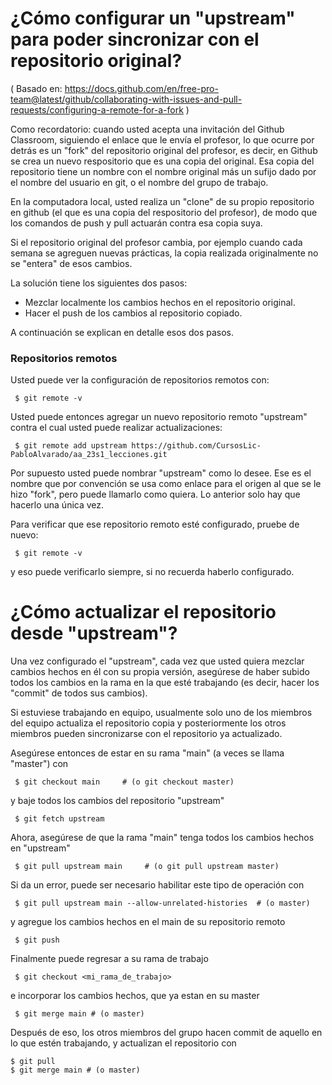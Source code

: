 ¿Cómo configurar un "upstream" para poder sincronizar con el repositorio original?
==================================================================================

( Basado en: 
https://docs.github.com/en/free-pro-team@latest/github/collaborating-with-issues-and-pull-requests/configuring-a-remote-for-a-fork )

Como recordatorio: cuando usted acepta una invitación del Github
Classroom, siguiendo el enlace que le envía el profesor, lo que ocurre
por detrás es un "fork" del repositorio original del profesor, es
decir, en Github se crea un nuevo respositorio que es una copia del
original.  Esa copia del repositorio tiene un nombre con el nombre
original más un sufijo dado por el nombre del usuario en git, o el
nombre del grupo de trabajo.

En la computadora local, usted realiza un "clone" de su propio
repositorio en github (el que es una copia del respositorio del
profesor), de modo que los comandos de push y pull actuarán contra esa
copia suya.

Si el repositorio original del profesor cambia, por ejemplo cuando
cada semana se agreguen nuevas prácticas, la copia realizada
originalmente no se "entera" de esos cambios.

La solución tiene los siguientes dos pasos:
- Mezclar localmente los cambios hechos en el repositorio original.
- Hacer el push de los cambios al repositorio copiado.

A continuación se explican en detalle esos dos pasos.

### Repositorios remotos

Usted puede ver la configuración de repositorios remotos con:

     $ git remote -v

Usted puede entonces agregar un nuevo repositorio remoto
"upstream" contra el cual usted puede realizar actualizaciones:

     $ git remote add upstream https://github.com/CursosLic-PabloAlvarado/aa_23s1_lecciones.git

Por supuesto usted puede nombrar "upstream" como lo desee.  Ese es el
nombre que por convención se usa como enlace para el origen al que se
le hizo "fork", pero puede llamarlo como quiera.  Lo anterior solo hay
que hacerlo una única vez.

Para verificar que ese repositorio remoto esté configurado, pruebe de nuevo:

     $ git remote -v

y eso puede verificarlo siempre, si no recuerda haberlo configurado.


¿Cómo actualizar el repositorio desde "upstream"?
=================================================

Una vez configurado el "upstream", cada vez que usted quiera mezclar
cambios hechos en él con su propia versión, asegúrese de haber subido todos
los cambios en la rama en la que esté trabajando (es decir, hacer los
"commit" de todos sus cambios).

Si estuviese trabajando en equipo, usualmente solo uno de los miembros
del equipo actualiza el repositorio copia y posteriormente los otros
miembros pueden sincronizarse con el repositorio ya actualizado.

Asegúrese entonces de estar en su rama "main" (a veces se llama "master") con

     $ git checkout main     # (o git checkout master)

y baje todos los cambios del repositorio "upstream"

     $ git fetch upstream

Ahora, asegúrese de que la rama "main" tenga todos los cambios hechos
en "upstream"

     $ git pull upstream main     # (o git pull upstream master)

Si da un error, puede ser necesario habilitar este tipo de operación con 

     $ git pull upstream main --allow-unrelated-histories  # (o master)

y agregue los cambios hechos en el main de su repositorio remoto

     $ git push

Finalmente puede regresar a su rama de trabajo

     $ git checkout <mi_rama_de_trabajo>

e incorporar los cambios hechos, que ya estan en su master

     $ git merge main # (o master)

Después de eso, los otros miembros del grupo hacen commit de aquello
en lo que estén trabajando, y actualizan el repositorio con

    $ git pull
    $ git merge main # (o master)


